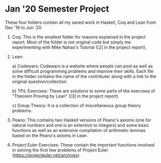 # Jan '20 Semester Project

These four folders contain all my saved work in Haskell, Coq and Lean from Dec '19 to Jun '20.

1) Coq: This is the smallest folder for reasons explained in the project report. Most of the folder is not original code but simply me experimenting with Mike Nahas's Tutorial ([2] in the project report).

2) Lean:

    a) Codewars: Codewars is a website where people can post as well as solve difficult programming problems and improve their skills. Each file in the folder contains the name of the contributer along with a link to the original question/collection.
    
    b) TPiL Exercises: These are solutions to some parts of the exercises of "Theorem Proving by Lean" ([3] in the project report)
    
    c) Group Theory: It is a collection of miscellaneous group theory problems.

3) Peano: This contains two Haskell versions of Peano's axioms (one for natural numbers and one is an extention to integers) and some basic functions as well as an extensive compilation of arithmetic lemmas based on the Peano's axioms in Lean.

4) Project Euler Exercises: These contain the important functions involved in solving the first few problems of Project Euler (https://projecteuler.net/archives).
